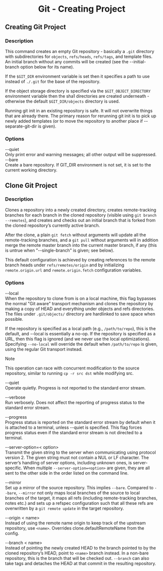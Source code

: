 <link rel="stylesheet" href="../source.css">
<link rel="stylesheet" href="https://cdn.jsdelivr.net/npm/bootstrap-icons@1.5.0/font/bootstrap-icons.css">

<h1 style="text-align:center">Git - Creating Project</h1>

## Creating Git Project

### Description
This command creates an empty Git repository - basically a ``.git`` directory with subdirectories for ``objects``, ``refs/heads``, ``refs/tags``, and template files. An initial branch without any commits will be created (see the --initial-branch option below for its name).

If the ``$GIT_DIR`` environment variable is set then it specifies a path to use instead of ``./.git`` for the base of the repository.

If the object storage directory is specified via the ``$GIT_OBJECT_DIRECTORY`` environment variable then the sha1 directories are created underneath - otherwise the default ``$GIT_DIR/objects`` directory is used.

Running git init in an existing repository is safe. It will not overwrite things that are already there. The primary reason for rerunning git init is to pick up newly added templates (or to move the repository to another place if --separate-git-dir is given).

### Options
<code1>--quiet</code1></br>
Only print error and warning messages; all other output will be suppressed.
<code1>--bare</code1></br>
Create a bare repository. If GIT_DIR environment is not set, it is set to the current working directory.

## Clone Git Project

### Description
Clones a repository into a newly created directory, creates remote-tracking branches for each branch in the cloned repository (visible using `git branch --remotes`), and creates and checks out an initial branch that is forked from the cloned repository’s currently active branch.

After the clone, a plain `git fetch` without arguments will update all the remote-tracking branches, and a `git pull` without arguments will in addition merge the remote master branch into the current master branch, if any (this is untrue when "--single-branch" is given; see below).

This default configuration is achieved by creating references to the remote branch heads under `refs/remotes/origin` and by initializing `remote.origin.url` and `remote.origin.fetch` configuration variables.

### Options
<code1>--local</code1></br>
When the repository to clone from is on a local machine, this flag bypasses the normal "Git aware" transport mechanism and clones the repository by making a copy of HEAD and everything under objects and refs directories. The files under `.git/objects/` directory are hardlinked to save space when possible.

If the repository is specified as a local path (e.g., `/path/to/repo`), this is the default, and --local is essentially a no-op. If the repository is specified as a URL, then this flag is ignored (and we never use the local optimizations). Specifying `--no-local` will override the default when `/path/to/repo` is given, using the regular Git transport instead.

> [!NOTE]
> This operation can race with concurrent modification to the source repository, similar to running ``cp -r src dst`` while modifying src.

<code1>--quiet</code1></br>
Operate quietly. Progress is not reported to the standard error stream.

<code1>--verbose</code1></br>
Run verbosely. Does not affect the reporting of progress status to the standard error stream.

<code1>--progress</code1></br>
Progress status is reported on the standard error stream by default when it is attached to a terminal, unless --quiet is specified. This flag forces progress status even if the standard error stream is not directed to a terminal.

<code1>--server-option=< option></code1></br>
Transmit the given string to the server when communicating using protocol version 2. The given string must not contain a NUL or LF character. The server’s handling of server options, including unknown ones, is server-specific. When multiple ``--server-option=<option>`` are given, they are all sent to the other side in the order listed on the command line.

<code1>--mirror</code1></br>
Set up a mirror of the source repository. This implies `--bare`. Compared to `--bare`, `--mirror` not only maps local branches of the source to local branches of the target, it maps all refs (including remote-tracking branches, notes etc.) and sets up a refspec configuration such that all these refs are overwritten by a `git remote update` in the target repository.

<code1>--origin < name></code1></br>
Instead of using the remote name origin to keep track of the upstream repository, use ``<name>``. Overrides clone.defaultRemoteName from the config.

<code1>--branch < name></code1></br>
Instead of pointing the newly created HEAD to the branch pointed to by the cloned repository’s HEAD, point to ``<name>`` branch instead. In a non-bare repository, this is the branch that will be checked out. `--branch` can also take tags and detaches the HEAD at that commit in the resulting repository.









